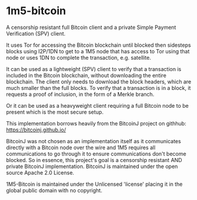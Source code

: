 # 1m5-bitcoin
A censorship resistant full Bitcoin client and a private Simple Payment Verification (SPV) client.

It uses Tor for accessing the Bitcoin blockchain until blocked then sidesteps blocks using
I2P/1DN to get to a 1M5 node that has access to Tor using that node or uses 1DN to complete the
transaction, e.g. satellite.

It can be used as a lightweight (SPV) client to verify that a transaction is included in the Bitcoin blockchain, 
without downloading the entire blockchain. The client only needs to download the block headers, 
which are much smaller than the full blocks. To verify that a transaction is in a block, it requests 
a proof of inclusion, in the form of a Merkle branch.

Or it can be used as a heavyweight client requiring a full Bitcoin node to be present which is the 
most secure setup.

This implementation borrows heavily from the BitcoinJ project on githhub: https://bitcoinj.github.io/

BitcoinJ was not chosen as an implementation itself as it communicates directly with a Bitcoin node over
the wire and 1M5 requires all communications to go through it to ensure communications don't become blocked.
So in essence, this project's goal is a censorship resistant AND private BitcoinJ implementation. BitcoinJ
is maintained under the open source Apache 2.0 License.

1M5-Bitcoin is maintained under the Unlicensed 'license' placing it in the global public domain with no copyright.